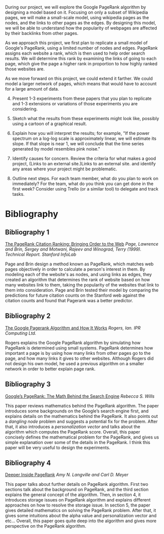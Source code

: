 

During our project, we will explore the Google PageRank algorithm by designing a model based on it. Focusing on only a subset of Wikipedia pages, we will make a small-scale model, using wikipedia pages as the nodes, and the links to other pages as the edges. By designing this model, we will be able to understand how the popularity of webpages are affected by their backlinks from other pages. 

As we approach this project, we first plan to replicate a small model of Google's PageRank, using a limited number of nodes and edges. PageRank assigns each website a rank, which is then used to help order search results. We will determine this rank by examining the links of going to each page, which give the page a higher rank in proportion to how highly ranked those websites are. 

As we move forward on this project, we could extend it farther. We could model a larger network of pages, which means that would have to account for a large amount of data. 

4) Present 1-3 experiments from these papers that you plan to replicate and 1-3 extensions or variations of those experiments you are considering.

5) Sketch what the results from these experiments might look like, possibly using a cartoon of a graphical result.

6) Explain how you will interpret the results; for example, "If the power spectrum on a log-log scale is approximately linear, we will estimate its slope.  If that slope is near 1, we will conclude that the time series generated by model resembles pink noise."

7) Identify causes for concern.  Review the criteria for what makes a good project, (Links to an external site.)Links to an external site. and identify any areas where your project might be problematic.

8) Outline next steps.  For each team member, what do you plan to work on immediately?  For the team, what do you think you can get done in the first week?  Consider using Trello (or a similar tool) to delegate and track tasks.

# Bibliography

## Bibliography 1
[The PageRank Citation Ranking: Bringing Order to the Web](http://ilpubs.stanford.edu:8090/422/1/1999-66.pdf)
*Page, Lawrence and Brin, Sergey and Motwani, Rajeev and Winograd, Terry (1999). Technical Report. Stanford InfoLab*

Page and Brin design a method known as PageRank, which matches web pages objectively in order to calculate a person's interest in them. By modeling each of the website's as nodes, and using links as edges, they created an algorithm that determines the rank of website based on how many websites link to them, taking the popularity of the websites that link to them into consideration. Page and Brin tested their model by comparing the predictions for future citation counts on the Stanford web against the citation counts and found that Pagerank was a better predictor. 

## Bibliography 2
[The Google Pagerank Algorithm and How It Works](http://www.cs.princeton.edu/~chazelle/courses/BIB/pagerank.htm)
*Rogers, Ian. IPR Computing Ltd.*

Rogers explains the Google PageRank algorithm by simulating how PageRank is determined using small systems. PageRank determines how important a page is by using how many links from other pages go to the page, and how many links it gives to other websites. Although Rogers did not design his own model, he used a previous algorithm on a smaller network in order to better explain page rank.

## Bibliography 3
[Google’s PageRank: The Math Behind the Search Engine](http://www.cems.uvm.edu/~tlakoba/AppliedUGMath/other_Google/Wills.pdf)
*Rebecca S. Wills*

This paper reviews mathematics behind the PageRank algorithm. The paper introduces some backgrounds on the Google’s search engine first, and explains details on the mathematics behind the PageRank. It also points out a *dangling node* problem and suggests a potential fix for the problem. After that, it also introduces a *personalization vector* and talks about the algorithm which computes the PageRank score. Overall, this paper concisely defines the mathematical problem for the PageRank, and gives us simple explanation over some of the details in the PageRank. I think this paper will be very useful to design the experiments.

## Bibliography 4
[Deeper Inside PageRank](http://meyer.math.ncsu.edu/Meyer/PS_Files/DeeperInsidePR.pdf)
*Amy N. Langville and Carl D. Meyer*

This paper talks about further details on PageRank algorithm. First two sections talk about the background on PageRank, and the third section explains the general concept of the algorithm. Then, in section 4, it introduces storage issues on PageRank algorithm and explains different approaches on how to resolve the storage issue. In section 5, the paper gives detailed mathematics on solving the PageRank problem. After that, it gives some intuitions about the alpha value and personalization vector and etc… Overall, this paper goes quite deep into the algorithm and gives more perspective on the PageRank algorithm.

